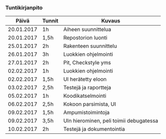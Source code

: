 ### Tuntikirjanpito
Päivä | Tunnit | Kuvaus
--------------- | ----- | ------
20.01.2017 | 1h | Aiheen suunnittelua
20.01.2017 | 1,5h| Repostorion luonti
25.01.2017 | 2h | Rakenteen suunnittelu
26.01.2017 | 3h | Luokkien ohjelmointi
27.01.2017 | 2h | Pit, Checkstyle yms
02.02.2017 | 1h | Luokkien ohjelmointi
02.02.2017 | 1,5h | UI herätetty eloon
03.02.2017 | 2,5h | Testejä ja raportteja
05.02.2017 | 1h | Koodikatselmointi
06.02.2017 | 2,5h | Kokoon parsimista, UI
09.02.2017 | 1,5h | Ampumistoimintoja
09.02.2017 | 3,5h | UIn hierominen, peli toimii debugatessa
10.02.2017 | 2h | Testejä ja dokumentointia
